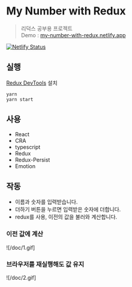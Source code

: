 # My Number with Redux
> 리덕스 공부용 프로젝트  
> Demo : [my-number-with-redux.netlify.app](https://my-number-with-redux.netlify.app/)

[![Netlify Status](https://api.netlify.com/api/v1/badges/61672daa-835b-4bcf-bf2f-9d22702951b7/deploy-status)](https://app.netlify.com/sites/my-number-with-redux/deploys)

## 실행
[Redux DevTools](https://chrome.google.com/webstore/detail/redux-devtools/lmhkpmbekcpmknklioeibfkpmmfibljd?hl=en) 설치
```shell
yarn
yarn start
```

## 사용
- React
- CRA
- typescript
- Redux
- Redux-Persist
- Emotion


## 작동  
- 이름과 숫자를 입력받습니다.
- 더하기 버튼을 누르면 입력받은 숫자에 더합니다.
- redux를 사용, 이전의 값을 불러와 계산합니다.

### 이전 값에 계산

![/doc/1.gif]

### 브라우저를 재실행해도 값 유지

![/doc/2.gif]
